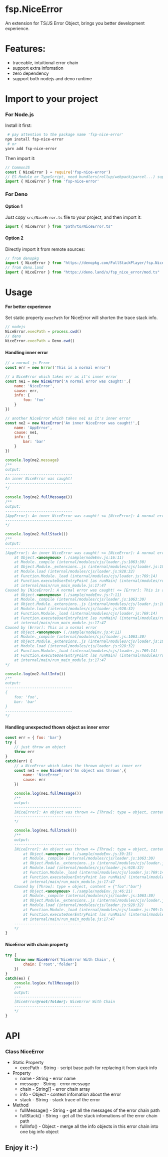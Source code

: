# fsp.NiceError
An extension for TS/JS Error Object, brings you better development experience.

# Features:
- traceable, intuitional error chain
- support extra infomation
- zero dependency
- support both nodejs and deno runtime

# Import to your project

### For Node.js
Install it first:
~~~bash
 # pay attention to the package name 'fsp-nice-error'
npm install fsp-nice-error
 # or
yarn add fsp-nice-error
~~~

Then import it:
~~~js
// CommonJS
const { NiceError } = require('fsp-nice-error')
// ES Module or TypeScript, need bundlers(rollup/webpack/parcel...) support for current nodejs version
import { NiceError } from 'fsp-nice-error'
~~~

### For Deno

#### Option 1
Just copy `src/NiceError.ts` file to your project, and then import it:
~~~ts
import { NiceError } from "path/to/NiceError.ts"
~~~

#### Option 2
Directly import it from remote sources:
~~~ts
// from denopkg
import { NiceError } from "https://denopkg.com/FullStackPlayer/fsp.NiceError@master/mod.ts"
// from deno.land
import { NiceError } from "https://deno.land/x/fsp_nice_error/mod.ts"
~~~

# Usage

#### For better experience
Set static property `execPath` for NiceError will shorten the trace stack info.
~~~js
// nodejs
NiceError.execPath = process.cwd()
// deno
NiceError.execPath = Deno.cwd()
~~~

#### Handling inner error

~~~js
// a normal js Error
const err = new Error('This is a normal error')

// a NiceError which takes err as it's inner error
const ne1 = new NiceError('A normal error was caught!',{
    name: 'NiceError',
    cause: err,
    info: {
        foo: 'foo'
    }
})

// another NiceError which takes ne1 as it's inner error
const ne2 = new NiceError('An inner NiceError was caught!',{
    name: 'AppError',
    cause: ne1,
    info: {
        bar: 'bar'
    }
})

console.log(ne2.message)
/**
output:
------------------------------
An inner NiceError was caught!
------------------------------
*/

console.log(ne2.fullMessage())
/**
output:
------------------------------
[AppError]: An inner NiceError was caught! <= [NiceError]: A normal error was caught! <= [Error]: This is a normal error
------------------------------
*/

console.log(ne2.fullStack())
/**
output:
------------------------------
[AppError]: An inner NiceError was caught! <= [NiceError]: A normal error was caught! <= [Error]: This is a normal error
    at Object.<anonymous> (./sample/nodeEnv.js:16:11)
    at Module._compile (internal/modules/cjs/loader.js:1063:30)
    at Object.Module._extensions..js (internal/modules/cjs/loader.js:1092:10)
    at Module.load (internal/modules/cjs/loader.js:928:32)
    at Function.Module._load (internal/modules/cjs/loader.js:769:14)
    at Function.executeUserEntryPoint [as runMain] (internal/modules/run_main.js:72:12)
    at internal/main/run_main_module.js:17:47
Caused by [NiceError]: A normal error was caught! <= [Error]: This is a normal error
    at Object.<anonymous> (./sample/nodeEnv.js:7:11)
    at Module._compile (internal/modules/cjs/loader.js:1063:30)
    at Object.Module._extensions..js (internal/modules/cjs/loader.js:1092:10)
    at Module.load (internal/modules/cjs/loader.js:928:32)
    at Function.Module._load (internal/modules/cjs/loader.js:769:14)
    at Function.executeUserEntryPoint [as runMain] (internal/modules/run_main.js:72:12)
    at internal/main/run_main_module.js:17:47
Caused by [Error]: This is a normal error
    at Object.<anonymous> (./sample/nodeEnv.js:4:11)
    at Module._compile (internal/modules/cjs/loader.js:1063:30)
    at Object.Module._extensions..js (internal/modules/cjs/loader.js:1092:10)
    at Module.load (internal/modules/cjs/loader.js:928:32)
    at Function.Module._load (internal/modules/cjs/loader.js:769:14)
    at Function.executeUserEntryPoint [as runMain] (internal/modules/run_main.js:72:12)
    at internal/main/run_main_module.js:17:47
*/

console.log(ne2.fullInfo())
/**
output:
------------------------------
{
    foo: 'foo',
    bar: 'bar'
}
------------------------------
*/
~~~

#### Handling unexpected thown object as inner error

~~~js
const err = { foo: 'bar'}
try {
    // just throw an object
    throw err
}
catch(err) {
    // a NiceError which takes the thrown object as inner err
    const ne1 = new NiceError('An object was thrown',{
        name: 'NiceError',
        cause: err
    })

    console.log(ne1.fullMessage())
    /**
    output:
    ------------------------------
    [NiceError]: An object was thrown <= [Throw]: type = object, content = {"foo":"bar"}
    ------------------------------
    */

    console.log(ne1.fullStack())
    /**
    output:
    ------------------------------
    [NiceError]: An object was thrown <= [Throw]: type = object, content = {"foo":"bar"}
        at Object.<anonymous> (./sample/nodeEnv.js:39:15)
        at Module._compile (internal/modules/cjs/loader.js:1063:30)
        at Object.Module._extensions..js (internal/modules/cjs/loader.js:1092:10)
        at Module.load (internal/modules/cjs/loader.js:928:32)
        at Function.Module._load (internal/modules/cjs/loader.js:769:14)
        at Function.executeUserEntryPoint [as runMain] (internal/modules/run_main.js:72:12)
        at internal/main/run_main_module.js:17:47
    Caused by [Throw]: type = object, content = {"foo":"bar"}
        at Object.<anonymous> (./sample/nodeEnv.js:46:21)
        at Module._compile (internal/modules/cjs/loader.js:1063:30)
        at Object.Module._extensions..js (internal/modules/cjs/loader.js:1092:10)
        at Module.load (internal/modules/cjs/loader.js:928:32)
        at Function.Module._load (internal/modules/cjs/loader.js:769:14)
        at Function.executeUserEntryPoint [as runMain] (internal/modules/run_main.js:72:12)
        at internal/main/run_main_module.js:17:47
    ------------------------------
    */
}
~~~

#### NiceError with chain property

~~~js
try {
    throw new NiceError('NiceError With Chain', {
        chain: ['root','folder']
    })
}
catch(ex) {
    console.log(ex.fullMessage())
    /**
    output:
    ------------------------------
    [NiceError@root/folder]: NiceError With Chain
    ------------------------------
    */
}
~~~

# **API**

### Class NiceError

- Static Property
    - execPath - String - script base path for replacing it from stack info
- Property
    - name - String - error name
    - message - String - error message
    - chain - String[] - error chain array
    - info - Object - context infomation about the error
    - stack - String - stack trace of the error
- Method
    - fullMessage() - String - get all the messages of the error chain path 
    - fullStack() - String - get all the stack infomations of the error chain path
    - fullInfo() - Object - merge all the info objects in this error chain into one big info object


## Enjoy it :-)